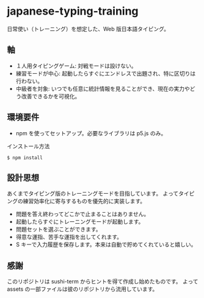 # japanese-typing-training

日常使い（トレーニング）を想定した、Web 版日本語タイピング。

## 軸

-   １人用タイピングゲーム: 対戦モードは設けない。
-   練習モードが中心: 起動したらすぐにエンドレスで出題され、特に区切りは行わない。
-   中級者を対象: いつでも任意に統計情報を見ることができ、現在の実力やどう改善できるかを可視化。

## 環境要件

-   npm を使ってセットアップ。必要なライブラリは p5.js のみ。

インストール方法

```
$ npm install
```

## 設計思想

あくまでタイピング版のトレーニングモードを目指しています。
よってタイピングの練習効率化に寄与するものを優先的に実装します。

-   問題を答え終わってどこかで止まることはありません。
-   起動したらすぐにトレーニングモードが起動します。
-   問題セットを選ぶことができます。
-   得意な運指、苦手な運指を出してくれます。
-   S キーで入力履歴を保存します。本来は自動で貯めてくれていると嬉しい。

## 感謝

このリポジトリは sushi-term からヒントを得て作成し始めたものです。
よって assets の一部ファイルは彼のリポジトリから流用しています。
